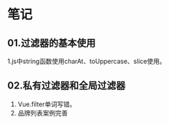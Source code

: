 # 笔记

## 01.过滤器的基本使用

1.js中string函数使用charAt、toUppercase、slice使用。

## 02.私有过滤器和全局过滤器

1. Vue.filter单词写错。
2. 品牌列表案例完善